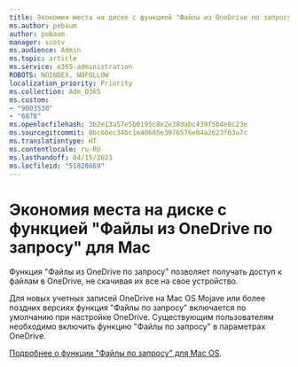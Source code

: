 ```yaml
---
title: Экономия места на диске с функцией "Файлы из OneDrive по запросу" для Mac
ms.author: pebaum
author: pebaum
manager: scotv
ms.audience: Admin
ms.topic: article
ms.service: o365-administration
ROBOTS: NOINDEX, NOFOLLOW
localization_priority: Priority
ms.collection: Adm_O365
ms.custom:
- "9003530"
- "6878"
ms.openlocfilehash: 3b2e13a57e5b0195c8e2e38dabc439f5b4e8c23e
ms.sourcegitcommit: 8bc60ec34bc1e40685e3976576e04a2623f63a7c
ms.translationtype: HT
ms.contentlocale: ru-RU
ms.lasthandoff: 04/15/2021
ms.locfileid: "51828669"
---
```

# <a name="save-disk-space-with-onedrive-files-on-demand-for-mac"></a>Экономия места на диске с функцией "Файлы из OneDrive по запросу" для Mac

Функция "Файлы из OneDrive по запросу" позволяет получать доступ к файлам в OneDrive, не скачивая их все на свое устройство.  

Для новых учетных записей OneDrive на Mac OS Mojave или более поздних версиях функция "Файлы по запросу" включается по умолчанию при настройке OneDrive. Существующим пользователям необходимо включить функцию "Файлы по запросу" в параметрах OneDrive.  

[Подробнее о функции "Файлы по запросу" для Mac OS](https://support.microsoft.com/office/529f6d53-e572-4922-a585-e7a318c135f0).
